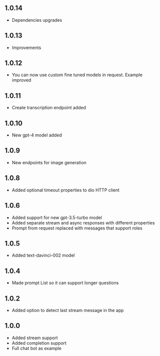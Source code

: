 ## 1.0.14

* Dependencies upgrades

## 1.0.13

* Improvements

## 1.0.12

* You can now use custom fine tuned models in request. Example improved

## 1.0.11

* Create transcription endpoint added

## 1.0.10

* New gpt-4 model added

## 1.0.9

* New endpoints for image generation

## 1.0.8

* Added optional timeout properties to dio HTTP client

## 1.0.6

* Added support for new gpt-3.5-turbo model
* Added separate stream and async responses with different properties
* Prompt from request replaced with messages that support roles

## 1.0.5

* Added text-davinci-002 model

## 1.0.4

* Made prompt List<String> so it can support longer questions

## 1.0.2

* Added option to detect last stream message in the app

## 1.0.0

* Added stream support
* Added completion support
* Full chat bot as example

